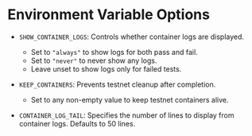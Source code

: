 # Environment Variable Options

- `SHOW_CONTAINER_LOGS`: Controls whether container logs are displayed.

    - Set to `"always"` to show logs for both pass and fail.
    - Set to `"never"` to never show any logs.
    - Leave unset to show logs only for failed tests.

- `KEEP_CONTAINERS`: Prevents testnet cleanup after completion.

    - Set to any non-empty value to keep testnet containers alive.

- `CONTAINER_LOG_TAIL`: Specifies the number of lines to display from container logs. Defaults to 50 lines.
